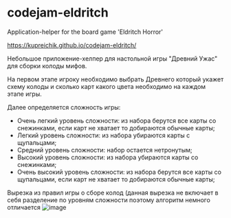 # codejam-eldritch
Application-helper for the board game 'Eldritch Horror'

https://kupreichik.github.io/codejam-eldritch/

Небольшое приложение-хелпер для настольной игры "Древний Ужас" для сборки колоды мифов.

На первом этапе игроку необходимо выбрать Древнего который укажет схему колоды и сколько карт какого цвета необходимо на каждом этапе игры.

Далее определяется сложность игры:

- Очень легкий уровень сложности: из набора берутся все карты со снежинками, если карт не хватает то добираются обычные карты;
- Легкий уровень сложности: из набора убираются карты с щупальцами;
- Средний уровень сложности: набор остается нетронутым;
- Высокий уровень сложности: из набора убираются карты со снежинками;
- Очень высокий уровень сложности: из набора берутся все карты со щупальцами, если карт не хватает то добираются обычные карты;

Вырезка из правил игры о сборе колод (данная вырезка не включает в себя разделение по уровням сложности поэтому алгоритм немного отличается
![image](https://user-images.githubusercontent.com/43149261/172725219-0d0c9f22-0594-4b4b-9a2b-ce4427c682ab.png)
